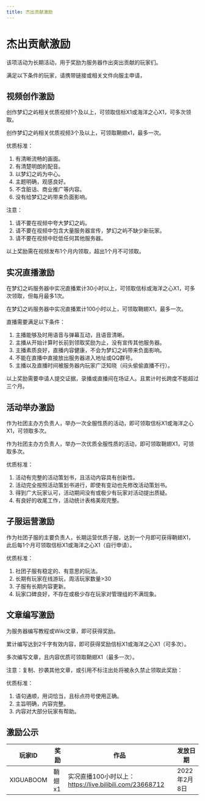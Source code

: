 ```yaml
---
title: 杰出贡献激励
---
```


# 杰出贡献激励

该项活动为长期活动，用于奖励为服务器作出突出贡献的玩家们。

满足以下条件的玩家，请携带链接或相关文件向服主申请，

## 视频创作激励

创作梦幻之屿相关优质视频1个及以上，可领取信标X1或海洋之心X1，可多次领取。

创作梦幻之屿相关优质视频3个及以上，可领取鞘翅x1，最多一次。

优质标准：
1. 有清晰流畅的画面。
2. 有清楚明朗的配音。
3. 以梦幻之屿为中心。
4. 主题明确，观感良好。
5. 不含脏话、商业推广等内容。
6. 没有给梦幻之屿带来负面影响。

注意：
1. 请不要在视频中夸大梦幻之屿。
2. 请不要在视频中包含大量服务器宣传，梦幻之屿不缺少新玩家。
3. 请不要在视频中贬低任何其他服务器。

以上奖励需在视频发布1个月内领取，超出1个月不可领取。

## 实况直播激励

在梦幻之屿服务器中实况直播累计30小时以上，可领取信标或海洋之心X1，可多次领取，但每月最多1次。

在梦幻之屿服务器中实况直播累计100小时以上，可领取鞘翅X1，最多一次。

直播需要满足以下条件：
1. 主播能够及时用语音与弹幕互动，且语音清晰。
2. 主播从开始计算时长前到领取奖励为止，没有宣传其他服务器。
3. 主播素质良好，直播内容健康，不会为梦幻之屿带来负面影响。
4. 不能在直播中直接放出服务器进入地址或QQ群号。
5. 主播以及直播时间被服务器内玩家广泛知晓（闷头偷偷直播不行）。

以上奖励需要申请人提交证据，录播或直播间在场证人。且累计时长跨度不能超过三个月。

## 活动举办激励

作为社团主办方负责人，举办一次全服性质的活动，即可领取信标X1或海洋之心X1，可领取多次。

作为社团主办方负责人，举办一次优质全服性质的活动，即可领取鞘翅X1，可领取多次。

优质标准：
1. 活动有完整的活动策划书，且活动内容具有创新性。
2. 活动完全按照活动策划书进行，即使有变动也先修改活动策划书。
3. 得到广大玩家认可，活动期间没有或极少有玩家对活动提出质疑。
4. 有良好的收尾工作，活动统计表格美观完整。

## 子服运营激励

作为社团子服的主要负责人，长期运营优质子服，达到一个月即可获得鞘翅X1，此后每1个月可领取信标X1或海洋之心X1（自行申请）。

优质标准：
1. 社团子服有稳定的、有意思的玩法。
2. 长期有玩家在线游玩，周活玩家数量>30
3. 子服有长期内容更新。
4. 玩家口碑良好，不存在或极少存在玩家对管理组的不满现象。

## 文章编写激励

为服务器编写教程或Wiki文章，即可获得奖励。

累计编写达到2千字有效内容，即可获得奖励信标X1或海洋之心X1（可多次）。

多次编写文章，且内容优质可领取鞘翅X1（最多一次）。

注意：复制、抄袭其他文章，或引用不标注出处将被永久禁止领取此奖励：

优质标准：
1. 语句通顺，用词恰当，且标点符号使用正确。
2. 主旨明确，内容完整。
3. 内容对大部分玩家有帮助。

## 激励公示

| 玩家ID| 奖励   | 作品|发放日期|
| ------|----|--------------------------|---|
| XIGUABOOM| 鞘翅x1  | 实况直播100小时以上：https://live.bilibili.com/23668712 | 2022年2月8日|